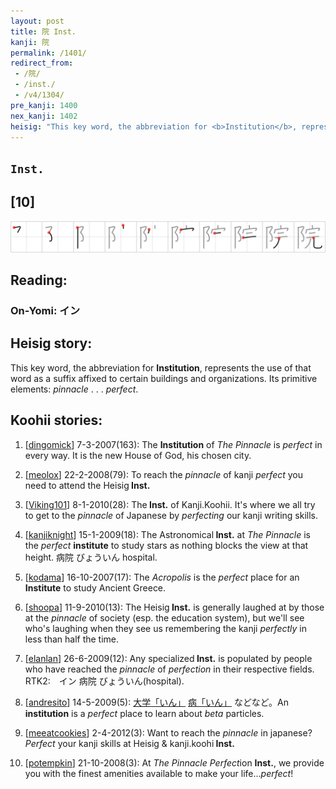 ```yaml
---
layout: post
title: 院 Inst.
kanji: 院
permalink: /1401/
redirect_from:
 - /院/
 - /inst./
 - /v4/1304/
pre_kanji: 1400
nex_kanji: 1402
heisig: "This key word, the abbreviation for <b>Institution</b>, represents the use of that word as a suffix affixed to certain buildings and organizations. Its primitive elements: <i>pinnacle</i> . . . <i>perfect</i>."
---
```


## `Inst.`

## [10]

<div class="stroke"><img src="../images/E999A2.png" /></div>

## Reading:

### On-Yomi: イン

## Heisig story:

This key word, the abbreviation for <b>Institution</b>, represents the use of that word as a suffix affixed to certain buildings and organizations. Its primitive elements: <i>pinnacle</i> . . . <i>perfect</i>.

## Koohii stories:

1) [<a href="http://kanji.koohii.com/profile/dingomick">dingomick</a>] 7-3-2007(163): The <strong>Institution</strong> of <em>The Pinnacle</em> is <em>perfect</em> in every way. It is the new House of God, his chosen city.

2) [<a href="http://kanji.koohii.com/profile/meolox">meolox</a>] 22-2-2008(79): To reach the <em>pinnacle</em> of kanji <em>perfect</em> you need to attend the Heisig<strong> Inst.</strong>

3) [<a href="http://kanji.koohii.com/profile/Viking101">Viking101</a>] 8-1-2010(28): The<strong> Inst.</strong> of Kanji.Koohii. It&#039;s where we all try to get to the <em>pinnacle</em> of Japanese by <em>perfecting</em> our kanji writing skills.

4) [<a href="http://kanji.koohii.com/profile/kanjiknight">kanjiknight</a>] 15-1-2009(18): The Astronomical<strong> Inst.</strong> at <em>The Pinnacle</em> is the <em>perfect</em> <strong>institute</strong> to study stars as nothing blocks the view at that height. 病院 びょういん hospital.

5) [<a href="http://kanji.koohii.com/profile/kodama">kodama</a>] 16-10-2007(17): The <em>Acropolis</em> is the <em>perfect</em> place for an <strong>Institute</strong> to study Ancient Greece.

6) [<a href="http://kanji.koohii.com/profile/shoopa">shoopa</a>] 11-9-2010(13): The Heisig<strong> Inst.</strong> is generally laughed at by those at the <em>pinnacle</em> of society (esp. the education system), but we&#039;ll see who&#039;s laughing when they see us remembering the kanji <em>perfectly</em> in less than half the time.

7) [<a href="http://kanji.koohii.com/profile/elanlan">elanlan</a>] 26-6-2009(12): Any specialized<strong> Inst.</strong> is populated by people who have reached the <em>pinnacle</em> of <em>perfection</em> in their respective fields. RTK2:　イン 病院 びょういん(hospital).

8) [<a href="http://kanji.koohii.com/profile/andresito">andresito</a>] 14-5-2009(5): <a href="http://google.com/#q=大学「いん」">大学「いん」</a> <a href="http://google.com/#q=病「いん」">病「いん」</a> などなど。An <strong>institution</strong> is a <em>perfect</em> place to learn about <em>beta</em> particles.

9) [<a href="http://kanji.koohii.com/profile/meeatcookies">meeatcookies</a>] 2-4-2012(3): Want to reach the <em>pinnacle</em> in japanese? <em>Perfect</em> your kanji skills at Heisig &amp; kanji.koohi<strong> Inst.</strong>

10) [<a href="http://kanji.koohii.com/profile/potempkin">potempkin</a>] 21-10-2008(3): At <em>The Pinnacle</em> <em>Perfect</em>ion <strong>Inst.</strong>, we provide you with the finest amenities available to make your life...<em>perfect</em>!
